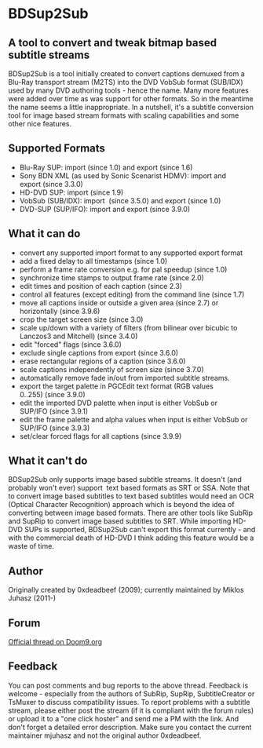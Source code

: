 BDSup2Sub
=========

A tool to convert and tweak bitmap based subtitle streams
---------------------------------------------------------

BDSup2Sub is a tool initially created to convert captions demuxed from a Blu-Ray transport stream (M2TS) into the DVD VobSub format (SUB/IDX) used by many DVD authoring tools - hence the name. Many more features were added over time as was support for other formats. So in the meantime the name seems a little inappropriate. In a nutshell, it's a subtitle conversion tool for image based stream formats with scaling capabilities and some other nice features.

Supported Formats
-----------------

* Blu-Ray SUP: import (since 1.0) and export (since 1.6)
* Sony BDN XML (as used by Sonic Scenarist HDMV): import and export (since 3.3.0)
* HD-DVD SUP: import (since 1.9)
* VobSub (SUB/IDX): import  (since 3.5.0) and export (since 1.0)
* DVD-SUP (SUP/IFO): import and export (since 3.9.0)

What it can do
--------------

* convert any supported import format to any supported export format
* add a fixed delay to all timestamps (since 1.0)
* perform a frame rate conversion e.g. for pal speedup (since 1.0)
* synchronize time stamps to output frame rate (since 2.0)
* edit times and position of each caption (since 2.3)
* control all features (except editing) from the command line (since 1.7)
* move all captions inside or outside a given area (since 2.7) or horizontally (since 3.9.6)
* crop the target screen size (since 3.0)
* scale up/down with a variety of filters (from bilinear over bicubic to Lanczos3 and Mitchell) (since 3.4.0)
* edit "forced" flags (since 3.6.0)
* exclude single captions from export (since 3.6.0)
* erase rectangular regions of a caption (since 3.6.0)
* scale captions independently of screen size (since 3.7.0)
* automatically remove fade in/out from imported subtitle streams.
* export the target palette in PGCEdit text format (RGB values 0..255) (since 3.9.0)
* edit the imported DVD palette when input is either VobSub or SUP/IFO (since 3.9.1)
* edit the frame palette and alpha values when input is either VobSub or SUP/IFO (since 3.9.3)
* set/clear forced flags for all captions (since 3.9.9)

What it can't do
----------------

BDSup2Sub only supports image based subtitle streams. It doesn't (and probably won't ever) support  text based formats as SRT or SSA. Note that to convert image based subtitles to text based subtitles would need an OCR (Optical Character Recognition) approach which is beyond the idea of converting between image based formats. There are other tools like SubRip and SupRip to convert image based subtitles to SRT. While importing HD-DVD SUPs is supported, BDSup2Sub can't export this format currently - and with the commercial death of HD-DVD I think adding this feature would be a waste of time. 

Author
------

Originally created by 0xdeadbeef (2009); currently maintained by Miklos Juhasz (2011-)

Forum
-----

[Official thread on Doom9.org](http://forum.doom9.org/showthread.php?t=145277)

Feedback
--------

You can post comments and bug reports to the above thread. Feedback is welcome - especially from the authors of SubRip, SupRip, SubtitleCreator or TsMuxer to discuss compatibility issues. To report problems with a subtitle stream, please either post the stream (if it is compliant with the forum rules) or upload it to a "one click hoster" and send me a PM with the link. And don't forget a detailed error description. Make sure you contact the current maintainer mjuhasz and not the original author 0xdeadbeef.